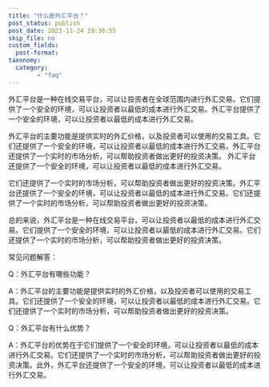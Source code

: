 ```yaml
---
title: "什么是外汇平台？"
post_status: publish
post_date: 2023-11-24 19:36:55
skip_file: no
custom_fields: 
  post-format: 
taxonomy:
  category:
        - "faq"
---
```


外汇平台是一种在线交易平台，可以让投资者在全球范围内进行外汇交易。它们提供了一个安全的环境，可以让投资者以最低的成本进行外汇交易。外汇平台提供了一个安全的环境，可以让投资者以最低的成本进行外汇交易。

外汇平台的主要功能是提供实时的外汇价格，以及投资者可以使用的交易工具。它们还提供了一个安全的环境，可以让投资者以最低的成本进行外汇交易。外汇平台还提供了一个实时的市场分析，可以帮助投资者做出更好的投资决策。 外汇平台还提供了一个安全的环境，可以让投资者以最低的成本进行外汇交易。

它们还提供了一个实时的市场分析，可以帮助投资者做出更好的投资决策。外汇平台还提供了一个安全的环境，可以让投资者以最低的成本进行外汇交易。它们还提供了一个实时的市场分析，可以帮助投资者做出更好的投资决策。

总的来说，外汇平台是一种在线交易平台，可以让投资者以最低的成本进行外汇交易。它们提供了一个安全的环境，可以让投资者以最低的成本进行外汇交易。它们还提供了一个实时的市场分析，可以帮助投资者做出更好的投资决策。

常见问题解答：

Q：外汇平台有哪些功能？

A：外汇平台的主要功能是提供实时的外汇价格，以及投资者可以使用的交易工具。它们还提供了一个安全的环境，可以让投资者以最低的成本进行外汇交易。它们还提供了一个实时的市场分析，可以帮助投资者做出更好的投资决策。

Q：外汇平台有什么优势？

A：外汇平台的优势在于它们提供了一个安全的环境，可以让投资者以最低的成本进行外汇交易。它们还提供了一个实时的市场分析，可以帮助投资者做出更好的投资决策。此外，外汇平台还提供了一个安全的环境，可以让投资者以最低的成本进行外汇交易。
